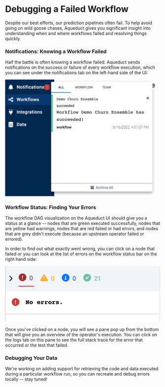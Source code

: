 # Debugging a Failed Workflow

Despite our best efforts, our prediction pipelines often fail. To help avoid going on wild goose chases, Aqueduct gives you significant insight into understanding when and where workflows failed and resolving things quickly.&#x20;

### Notifications: Knowing a Workflow Failed

Half the battle is often knowing a workflow failed. Aqueduct sends notifications on the success or failure of every workflow execution, which you can see under the notifications tab on the left-hand side of the UI:

&#x20;

![Aqueduct's Notifications pane](<../.gitbook/assets/image (4).png>)

### Workflow Status: Finding Your Errors

The workflow DAG visualization on the Aqueduct UI should give you a status at a glance -- nodes that are green executed successfully, nodes that are yellow had warnings, nodes that are red failed or had errors, and nodes that are grey didn't execute (because an upstream operator failed or errored).&#x20;

In order to find out what exactly went wrong, you can click on a node that failed or you can look at the list of errors on the workflow status bar on the right hand side:

![The Workflow Status Bar shows you errors, warnings, log messages, and successful operators at a glance.](<../.gitbook/assets/image (5).png>)

Once you've clicked on a node, you will see a pane pop up from the bottom that will give you an overview of the operator's execution. You can click on the logs tab on this pane to see the full stack trace for the error that occurred or the test that failed.

### Debugging Your Data

We're working on adding support for retrieving the code and data executed during a particular workflow run, so you can recreate and debug errors locally -- stay tuned!
